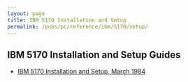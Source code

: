 ```yaml
---
layout: page
title: IBM 5170 Installation and Setup
permalink: /pubs/pc/reference/ibm/5170/setup/
---
```


IBM 5170 Installation and Setup Guides
--------------------------------------

* [IBM 5170 Installation and Setup, March 1984](1984-03/)

